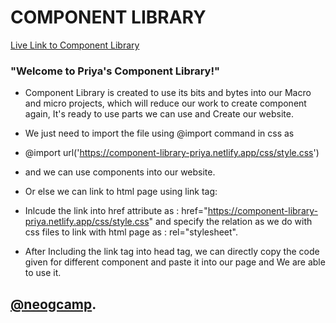 # COMPONENT LIBRARY
[Live Link to Component Library](https://component-library-priya.netlify.app/)

### "Welcome to Priya's Component Library!"
[](url)
- Component Library is created to use its bits and bytes into our Macro and micro projects, which will reduce our work to create component again, It's ready to use parts we can use and Create our website.
- We just need to import the file using @import command in css as 

- @import url('https://component-library-priya.netlify.app/css/style.css')

- and we can use components into our website.

- Or else we can link to html page using link tag:

- Inlcude the link into href attribute as : href="https://component-library-priya.netlify.app/css/style.css" and specify the relation as we do with css files to link with html page  as : rel="stylesheet".

- After Including the link tag into head tag, we can directly copy the code given for different component and paste it into our page and We are able to use it.

## [@neogcamp](https://neog.camp/).

